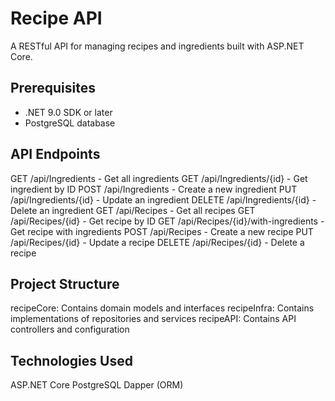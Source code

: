 # Recipe API

A RESTful API for managing recipes and ingredients built with ASP.NET Core.

## Prerequisites

- .NET 9.0 SDK or later
- PostgreSQL database

## API Endpoints
GET /api/Ingredients - Get all ingredients
GET /api/Ingredients/{id} - Get ingredient by ID
POST /api/Ingredients - Create a new ingredient
PUT /api/Ingredients/{id} - Update an ingredient
DELETE /api/Ingredients/{id} - Delete an ingredient
GET /api/Recipes - Get all recipes
GET /api/Recipes/{id} - Get recipe by ID
GET /api/Recipes/{id}/with-ingredients - Get recipe with ingredients
POST /api/Recipes - Create a new recipe
PUT /api/Recipes/{id} - Update a recipe
DELETE /api/Recipes/{id} - Delete a recipe
## Project Structure
recipeCore: Contains domain models and interfaces
recipeInfra: Contains implementations of repositories and services
recipeAPI: Contains API controllers and configuration
## Technologies Used
ASP.NET Core
PostgreSQL
Dapper (ORM)